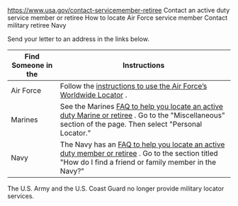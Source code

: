 

https://www.usa.gov/contact-servicemember-retiree
Contact an active duty service member or retiree
How to locate Air Force service member
Contact military retiree Navy

Send your letter to an address in the links below.

| Find Someone in the | Instructions |
| --- | --- |
| Air Force | Follow the [instructions to use the Air Force’s Worldwide Locator](https://www.afpc.af.mil/Support/Worldwide-Locator/) . |
| Marines | See the Marines [FAQ to help you locate an active duty Marine or retiree](https://www.marines.mil/FAQ/) . Go to the "Miscellaneous" section of the page. Then select "Personal Locator." |
| Navy | The Navy has an [FAQ to help you locate an active duty member or retiree](https://www.navy.mil/Resources/Frequently-Asked-Questions/) . Go to the section titled "How do I find a friend or family member in the Navy?" |

The U.S. Army and the U.S. Coast Guard no longer provide military locator services.
